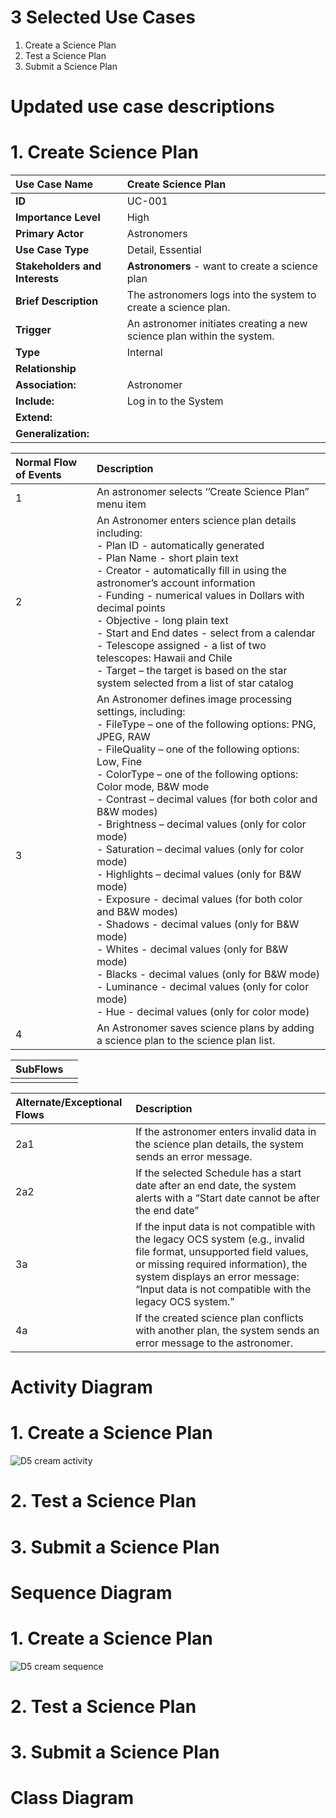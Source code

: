 # 3 Selected Use Cases
1. Create a Science Plan
2. Test a Science Plan
3. Submit a Science Plan

# Updated use case descriptions

# 1. Create Science Plan

| **Use Case Name** | Create Science Plan |
| :--- | :--- |
| **ID** | UC-001 |
| **Importance Level** | High |
| **Primary Actor** | Astronomers |
| **Use Case Type** | Detail, Essential |
| **Stakeholders and Interests** | **Astronomers** - want to create a science plan |
| **Brief Description** | The astronomers logs into the system to create a science plan. |
| **Trigger** | An astronomer initiates creating a new science plan within the system. |
| **Type** | Internal |
| **Relationship** | |
| **Association:** | Astronomer |
| **Include:** | Log in to the System |
| **Extend:** |  |
| **Generalization:** |  |

| **Normal Flow of Events** | **Description** |
| :--- | :--- |
| 1 | An astronomer selects ‘’Create Science Plan” menu item |
| 2 | An Astronomer enters science plan details including:<br>- Plan ID - automatically generated<br>- Plan Name - short plain text<br>- Creator - automatically fill in using the astronomer’s account information<br>- Funding - numerical values in Dollars with decimal points<br>- Objective - long plain text<br>- Start and End dates - select from a calendar<br>- Telescope assigned - a list of two telescopes: Hawaii and Chile<br>- Target – the target is based on the star system selected from a list of star catalog |
| 3 | An Astronomer defines image processing settings, including:<br>- FileType – one of the following options: PNG, JPEG, RAW<br>- FileQuality – one of the following options: Low, Fine<br>- ColorType – one of the following options: Color mode, B&W mode<br>- Contrast – decimal values (for both color and B&W modes)<br>- Brightness – decimal values (only for color mode)<br>- Saturation – decimal values (only for color mode)<br>- Highlights – decimal values (only for B&W mode)<br>- Exposure - decimal values (for both color and B&W modes)<br>- Shadows - decimal values (only for B&W mode)<br>- Whites - decimal values (only for B&W mode)<br>- Blacks - decimal values (only for B&W mode)<br>- Luminance - decimal values (only for color mode)<br>- Hue - decimal values (only for color mode) |
| 4 | An Astronomer saves science plans by adding a science plan to the science plan list. |

| **SubFlows** | |
| :--- | :--- |
|  |  |

| **Alternate/Exceptional Flows** | **Description** |
| :--- | :--- |
| 2a1 | If the astronomer enters invalid data in the science plan details, the system sends an error message. |
| 2a2 | If the selected Schedule has a start date after an end date, the system alerts with a “Start date cannot be after the end date” |
| 3a | If the input data is not compatible with the legacy OCS system (e.g., invalid file format, unsupported field values, or missing required information), the system displays an error message: “Input data is not compatible with the legacy OCS system.” |
| 4a | If the created science plan conflicts with another plan, the system sends an error message to the astronomer. |


# Activity Diagram
# 1. Create a Science Plan
![D5 cream activity](https://github.com/user-attachments/assets/b809c41c-24a7-4bb8-afa7-cd6d48c91415)

# 2. Test a Science Plan
# 3. Submit a Science Plan


# Sequence Diagram
# 1. Create a Science Plan
![D5 cream sequence](https://github.com/user-attachments/assets/33aaf5a9-7371-4779-b3d5-ef524e403fc7)

# 2. Test a Science Plan
# 3. Submit a Science Plan


# Class Diagram


